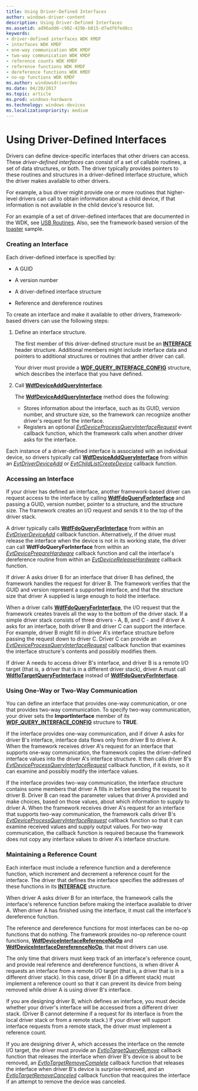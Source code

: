 ```yaml
---
title: Using Driver-Defined Interfaces
author: windows-driver-content
description: Using Driver-Defined Interfaces
ms.assetid: ad96add6-c982-429b-b815-d7adf6fed8cc
keywords:
- driver-defined interfaces WDK KMDF
- interfaces WDK KMDF
- one-way communication WDK KMDF
- two-way communication WDK KMDF
- reference counts WDK KMDF
- reference functions WDK KMDF
- dereference functions WDK KMDF
- no-op functions WDK KMDF
ms.author: windowsdriverdev
ms.date: 04/20/2017
ms.topic: article
ms.prod: windows-hardware
ms.technology: windows-devices
ms.localizationpriority: medium
---
```


# Using Driver-Defined Interfaces


Drivers can define device-specific interfaces that other drivers can access. These *driver-defined interfaces* can consist of a set of callable routines, a set of data structures, or both. The driver typically provides pointers to these routines and structures in a driver-defined interface structure, which the driver makes available to other drivers.

For example, a bus driver might provide one or more routines that higher-level drivers can call to obtain information about a child device, if that information is not available in the child device's resource list.

For an example of a set of driver-defined interfaces that are documented in the WDK, see [USB Routines](https://msdn.microsoft.com/library/windows/hardware/ff540046). Also, see the framework-based version of the [toaster](sample-kmdf-drivers.md) sample.

### Creating an Interface

Each driver-defined interface is specified by:

-   A GUID

-   A version number

-   A driver-defined interface structure

-   Reference and dereference routines

To create an interface and make it available to other drivers, framework-based drivers can use the following steps:

1.  Define an interface structure.

    The first member of this driver-defined structure must be an [**INTERFACE**](https://msdn.microsoft.com/library/windows/hardware/ff547825) header structure. Additional members might include interface data and pointers to additional structures or routines that anther driver can call.

    Your driver must provide a [**WDF\_QUERY\_INTERFACE\_CONFIG**](https://msdn.microsoft.com/library/windows/hardware/ff552439) structure, which describes the interface that you have defined.

2.  Call [**WdfDeviceAddQueryInterface**](https://msdn.microsoft.com/library/windows/hardware/ff545870).

    The [**WdfDeviceAddQueryInterface**](https://msdn.microsoft.com/library/windows/hardware/ff545870) method does the following:

    -   Stores information about the interface, such as its GUID, version number, and structure size, so the framework can recognize another driver's request for the interface.
    -   Registers an optional [*EvtDeviceProcessQueryInterfaceRequest*](https://msdn.microsoft.com/library/windows/hardware/ff540882) event callback function, which the framework calls when another driver asks for the interface.

Each instance of a driver-defined interface is associated with an individual device, so drivers typically call [**WdfDeviceAddQueryInterface**](https://msdn.microsoft.com/library/windows/hardware/ff545870) from within an [*EvtDriverDeviceAdd*](https://msdn.microsoft.com/library/windows/hardware/ff541693) or [*EvtChildListCreateDevice*](https://msdn.microsoft.com/library/windows/hardware/ff540828) callback function.

### Accessing an Interface

If your driver has defined an interface, another framework-based driver can request access to the interface by calling [**WdfFdoQueryForInterface**](https://msdn.microsoft.com/library/windows/hardware/ff547289) and passing a GUID, version number, pointer to a structure, and the structure size. The framework creates an I/O request and sends it to the top of the driver stack.

A driver typically calls [**WdfFdoQueryForInterface**](https://msdn.microsoft.com/library/windows/hardware/ff547289) from within an [*EvtDriverDeviceAdd*](https://msdn.microsoft.com/library/windows/hardware/ff541693) callback function. Alternatively, if the driver must release the interface when the device is not in its working state, the driver can call **WdfFdoQueryForInterface** from within an [*EvtDevicePrepareHardware*](https://msdn.microsoft.com/library/windows/hardware/ff540880) callback function and call the interface's dereference routine from within an [*EvtDeviceReleaseHardware*](https://msdn.microsoft.com/library/windows/hardware/ff540890) callback function.

If driver A asks driver B for an interface that driver B has defined, the framework handles the request for driver B. The framework verifies that the GUID and version represent a supported interface, and that the structure size that driver A supplied is large enough to hold the interface.

When a driver calls [**WdfFdoQueryForInterface**](https://msdn.microsoft.com/library/windows/hardware/ff547289), the I/O request that the framework creates travels all the way to the bottom of the driver stack. If a simple driver stack consists of three drivers - A, B, and C - and if driver A asks for an interface, both driver B and driver C can support the interface. For example, driver B might fill in driver A's interface structure before passing the request down to driver C. Driver C can provide an [*EvtDeviceProcessQueryInterfaceRequest*](https://msdn.microsoft.com/library/windows/hardware/ff540882) callback function that examines the interface structure's contents and possibly modifies them.

If driver A needs to access driver B's interface, and driver B is a remote I/O target (that is, a driver that is in a different driver stack), driver A must call [**WdfIoTargetQueryForInterface**](https://msdn.microsoft.com/library/windows/hardware/ff548640) instead of [**WdfFdoQueryForInterface**](https://msdn.microsoft.com/library/windows/hardware/ff547289).

### Using One-Way or Two-Way Communication

You can define an interface that provides one-way communication, or one that provides two-way communication. To specify two-way communication, your driver sets the **ImportInterface** member of its [**WDF\_QUERY\_INTERFACE\_CONFIG**](https://msdn.microsoft.com/library/windows/hardware/ff552439) structure to **TRUE**.

If the interface provides one-way communication, and if driver A asks for driver B's interface, interface data flows only from driver B to driver A. When the framework receives driver A's request for an interface that supports one-way communication, the framework copies the driver-defined interface values into the driver A's interface structure. It then calls driver B's [*EvtDeviceProcessQueryInterfaceRequest*](https://msdn.microsoft.com/library/windows/hardware/ff540882) callback function, if it exists, so it can examine and possibly modify the interface values.

If the interface provides two-way communication, the interface structure contains some members that driver A fills in before sending the request to driver B. Driver B can read the parameter values that driver A provided and make choices, based on those values, about which information to supply to driver A. When the framework receives driver A's request for an interface that supports two-way communication, the framework calls driver B's [*EvtDeviceProcessQueryInterfaceRequest*](https://msdn.microsoft.com/library/windows/hardware/ff540882) callback function so that it can examine received values and supply output values. For two-way communication, the callback function is required because the framework does not copy any interface values to driver A's interface structure.

### Maintaining a Reference Count

Each interface must include a reference function and a dereference function, which increment and decrement a reference count for the interface. The driver that defines the interface specifies the addresses of these functions in its [**INTERFACE**](https://msdn.microsoft.com/library/windows/hardware/ff547825) structure.

When driver A asks driver B for an interface, the framework calls the interface's reference function before making the interface available to driver A. When driver A has finished using the interface, it must call the interface's dereference function.

The reference and dereference functions for most interfaces can be no-op functions that do nothing. The framework provides no-op reference count functions, [**WdfDeviceInterfaceReferenceNoOp**](https://msdn.microsoft.com/library/windows/hardware/ff546796) and [**WdfDeviceInterfaceDereferenceNoOp**](https://msdn.microsoft.com/library/windows/hardware/ff546790), that most drivers can use.

The only time that drivers must keep track of an interface's reference count, and provide real reference and dereference functions, is when driver A requests an interface from a remote I/O target (that is, a driver that is in a different driver stack). In this case, driver B (in a different stack) must implement a reference count so that it can prevent its device from being removed while driver A is using driver B's interface.

If you are designing driver B, which defines an interface, you must decide whether your driver's interface will be accessed from a different driver stack. (Driver B cannot determine if a request for its interface is from the local driver stack or from a remote stack.) If your driver will support interface requests from a remote stack, the driver must implement a reference count.

If you are designing driver A, which accesses the interface on the remote I/O target, the driver must provide an [*EvtIoTargetQueryRemove*](https://msdn.microsoft.com/library/windows/hardware/ff541793) callback function that releases the interface when driver B's device is about to be removed, an [*EvtIoTargetRemoveComplete*](https://msdn.microsoft.com/library/windows/hardware/ff541806) callback function that releases the interface when driver B's device is surprise-removed, and an [*EvtIoTargetRemoveCanceled*](https://msdn.microsoft.com/library/windows/hardware/ff541800) callback function that reacquires the interface if an attempt to remove the device was canceled.

 

 





